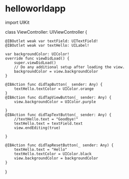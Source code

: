 # helloworldapp

import UIKit

class ViewController: UIViewController {
    
    @IBOutlet weak var textField: UITextField!
    @IBOutlet weak var textHello: UILabel!
    
    var backgroundColor: UIColor!
    override func viewDidLoad() {
        super.viewDidLoad()
        // Do any additional setup after loading the view.
        backgroundColor = view.backgroundColor
    }

    @IBAction func didTapButton(_ sender: Any) {
        textHello.textColor = UIColor.orange
    }
    @IBAction func didTapViewButton(_ sender: Any) {
        view.backgroundColor = UIColor.purple
        
    }
    @IBAction func didTapTextButton(_ sender: Any) {
        //textHello.text = "Goodbye!"
        textHello.text = textField.text
        view.endEditing(true)
    
    }
   
    @IBAction func didTapResetButton(_ sender: Any) {
        textHello.text = "Hello"
        textHello.textColor = UIColor.black
        view.backgroundColor = backgroundColor
    }
    
}

